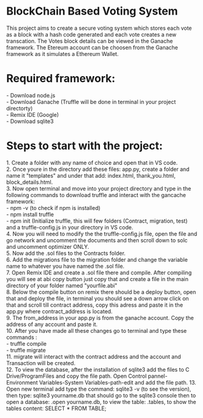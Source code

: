 <h1> BlockChain Based Voting System </h1>
This project aims to create a secure voting system which stores each vote as a block with a hash code generated and each vote creates a new transcation. 
The Votes block details can be viewed in the Ganache framework.
The Etereum account can be choosen from the Ganache framework as it simulates a Ethereum Wallet.

<h1>Required framework:</h1>
- Download node.js<br>
- Download Ganache (Truffle will be done in terminal in your project directorty)<br>
- Remix IDE (Google)<br>
- Download sqlite3 <br> 

<h1>Steps to start with the project:</h1>
1. Create a folder with any name of choice and open that in VS code.<br>
2. Once youre in the directory add these files: app.py, create a folder and name it "templates" and under that add: index.html, thank_you.html, block_details.html.<br>
3. Now open terminal and move into your project directory and type in the following commands to download truffle and interact with the gancache framework: <br>
       - npm -v (to check if npm is installed)<br>
       - npm install truffle<br>
       - npm init (Initialize truffle, this will few folders (Contract, migration, test) and a truffle-config.js in your directory in VS code.<br>
4. Now you will need to modify the the truffle-config.js file, open the file and go network and uncomment the documents and then scroll down to solc and uncomment optimizer ONLY.<br>
5. Now add the .sol files to the Contracts folder. <br>
6. Add the migrations file to the migration folder and change the variable name to whatever you have named the .sol file. <br>
7. Open Remix IDE and create a .sol file there and compile. After compiling you will see at abi copy button just copy that and create a file in the main directory of your folder named "yourfile.abi" <br>
8. Below the compile button on remix there should be a deploy button, open that and deploy the file, in terminal you should see a down arrow click on that and scroll till contract address, copy this adress and paste it in the app.py where contract_address is located.<br>
9. The from_address in your app.py is from the ganache account. Copy the address of any account and paste it.<br>
10. After you have made all these changes go to terminal and type these commands : <br>
        - truffle compile<br>
        - truffle migrate<br>
11. migrate will interact with the contract address and the account and Transaction will be created.<br>
12. To view the database, after the installation of sqlite3 add the files to C Drive/ProgramFiles and copy the file path. Open Control pannel-Environment Variables-System Variables-path-edit and add the file path.
13. Open new terminal add type the command: sqlite3 -v (to see the version), then type: sqlite3 yourname.db that should go to the sqlite3 console then to open a database: .open yourname.db, to view the table: .tables, to show the tables content: SELECT * FROM TABLE;
